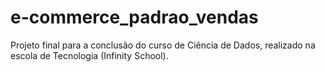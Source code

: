 # e-commerce_padrao_vendas
Projeto final para a conclusão do curso de Ciência de Dados, realizado na escola de Tecnologia (Infinity School).
